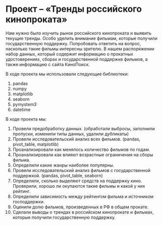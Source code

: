 # Проект – «Тренды российского кинопроката»

  Нам нужно было изучить рынок российского кинопроката и выявить текущие тренды. Особо уделить внимание фильмам, которые получили государственную поддержку. Попробовать ответить на вопрос, насколько такие фильмы интересны зрителю. 
В нашем распоряжении набор данных, который содержит информацию о прокатных удостоверениях, сборах и государственной поддержке фильмов, а также информацию с сайта КиноПоиск.

В ходе проекта мы использовали следующие библиотеки:
1. pandas
2. numpy
3. matplotlib
4. seaborn
5. pymystem3
6. datetime

В ходе проекта мы:
1.	Провели предобработку данных. (обработали выбросы, заполнили пропуски, изменили типы данных, удалили дубликаты)
2.	Провели исследовательский анализ всех фильмов. (pandas, pivot_table, matplotlib)
  1.	Проанализировали как менялось количество фильмов по годам.
  2.	Проанализировали как влияют возрастные ограничения на сборы фильма.
  3.	Определили какие жанры наиболее популярны.
3.	Провели исследовательский анализ фильмов с государственной поддержкой. (pandas, pivot_table, seaborn)
  1. Определили, сколько выделяют средств на поддержку кино. Проверили, хорошо ли окупаются такие фильмы и какой у них рейтинг.
  2. Определили зависимость между рейтингом фильма и источником господдержки.
  3. Оценили долю фильмов, произведенных в РФ в общем прокате.
4.	Сделали выводы о трендах в российском кинопрокате и фильмах, которые получили государственную поддержку.

